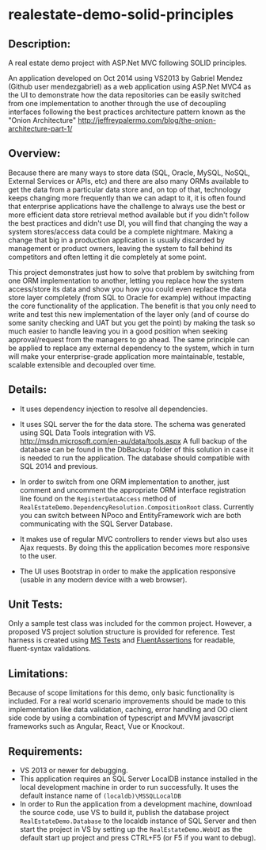 # realestate-demo-solid-principles

## Description:
A real estate demo project with ASP.Net MVC following SOLID principles.

An application developed on Oct 2014 using VS2013 by Gabriel Mendez (Github user mendezgabriel) as a web application using ASP.Net MVC4 as the UI to demonstrate how the data repositories can be easily switched from one implementation to another through the use of decoupling interfaces following the best practices architecture pattern known as the "Onion Architecture" http://jeffreypalermo.com/blog/the-onion-architecture-part-1/

## Overview:
Because there are many ways to store data (SQL, Oracle, MySQL, NoSQL, External Services or APIs, etc) and there are also many ORMs available to get the data from a particular data store and, on top of that, technology keeps changing more frequently than we can adapt to it, it is often found that enterprise applications have the challenge to always use the best or more efficient data store retrieval method available but if you didn't follow the best practices and didn't use DI, you will find that changing the way a system stores/access data could be a complete nightmare. Making a change that big in a production application is usually discarded by management or product owners, leaving the system to fall behind its competitors and often letting it die completely at some point.

This project demonstrates just how to solve that problem by switching from one ORM implementation to another, letting you replace how the system access/store its data and show you how you could even replace the data store layer completely (from SQL to Oracle for example) without impacting the core functionality of the application. The benefit is that you only need to write and test this new implementation of the layer only (and of course do some sanity checking and UAT but you get the point) by making the task so much easier to handle leaving you in a good position when seeking approval/request from the managers to go ahead. The same principle can be applied to replace any external dependency to the system, which in turn will make your enterprise-grade application more maintainable, testable, scalable extensible and decoupled over time.

## Details:
- It uses dependency injection to resolve all dependencies.

- It uses SQL server the for the data store. The schema was generated using SQL Data Tools integration with VS. http://msdn.microsoft.com/en-au/data/tools.aspx
A full backup of the database can be found in the DbBackup folder of this solution in case it is needed to run the application.
The database should compatible with SQL 2014 and previous. 

- In order to switch from one ORM implementation to another, just comment and uncomment the appropriate ORM interface registration line found on the `RegisterDataAccess` method of `RealEstateDemo.DependencyResolution.CompositionRoot` class. Currently you can switch between NPoco and EntityFramework wich are both communicating with the SQL Server Database.

- It makes use of regular MVC controllers to render views but also uses Ajax requests. By doing this the application becomes more responsive to the user.

- The UI uses Bootstrap in order to make the application responsive (usable in any modern device with a web browser).

## Unit Tests:
Only a sample test class was included for the common project. However, a proposed VS project solution structure is provided for reference. Test harness is created using [MS Tests](https://en.wikipedia.org/wiki/Visual_Studio_Unit_Testing_Framework) and [FluentAssertions](https://github.com/fluentassertions/fluentassertions) for readable, fluent-syntax validations.

## Limitations:
Because of scope limitations for this demo, only basic functionality is included. For a real world scenario improvements should be made to this implementation like data validation, caching, error handling and OO client side code by using a combination of typescript and MVVM javascript frameworks such as Angular, React, Vue or Knockout.

## Requirements:
- VS 2013 or newer for debugging.
- This application requires an SQL Server LocalDB instance installed in the local development machine in order to run
successfully. It uses the default instance name of `(localdb)\MSSQLLocalDB`
- In order to Run the application from a development machine, download the source code, use VS to build it, publish
the database project `RealEstateDemo.Database` to the localdb instance of SQL Server and then start the project in VS
by setting up the `RealEstateDemo.WebUI` as the default start up project and press CTRL+F5 (or F5 if you want to debug).

